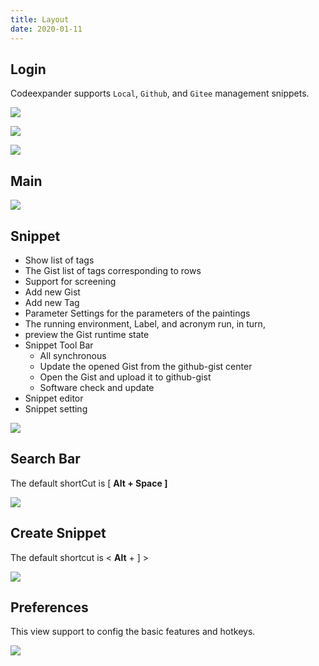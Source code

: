```yaml
---
title: Layout
date: 2020-01-11
---
```


## Login

Codeexpander supports `Local`, `Github`, and `Gitee` management snippets.

![](https://gitee.com/xudaolong/codeexpander-oss/raw/master/i/usage-login-zh.png)

![](https://gitee.com/xudaolong/codeexpander-oss/raw/master/i/usage-login-github.png)

![](https://gitee.com/xudaolong/codeexpander-oss/raw/master/i/usage-login-gitee.png)

## Main

![](https://gitee.com/xudaolong/codeexpander-oss/raw/master/i/features-intro.png)

## Snippet

- Show list of tags
- The Gist list of tags corresponding to rows
- Support for screening
- Add new Gist
- Add new Tag
- Parameter Settings for the parameters of the paintings
- The running environment, Label, and acronym run, in turn,
- preview the Gist runtime state
- Snippet Tool Bar
  - All synchronous
  - Update the opened Gist from the github-gist center
  - Open the Gist and upload it to github-gist
  - Software check and update
- Snippet editor
- Snippet setting

![](https://gitee.com/xudaolong/codeexpander-oss/raw/master/i/features-editing.png)

## Search Bar

The default shortCut is \[ **Alt + Space \]**

![](https://gitee.com/xudaolong/codeexpander-oss/raw/master/i/layout-search-bar.png)

## Create Snippet

The default shortcut is &lt; **Alt** + \] &gt;

![](https://gitee.com/xudaolong/codeexpander-oss/raw/master/i/layout-create-snippet.png)

## Preferences

This view support to config the basic features and hotkeys.

![](https://gitee.com/xudaolong/codeexpander-oss/raw/master/i/layout-preferences.png)
